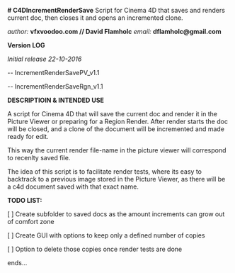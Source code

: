 **# C4DIncrementRenderSave**
Script for Cinema 4D that saves and renders current doc, then closes it and opens an incremented clone.


_author:_ __vfxvoodoo.com // David Flamholc__
_email:_ __dflamholc@gmail.com__



__Version LOG__

_Initial release 22-10-2016_

-- IncrementRenderSavePV_v1.1

-- IncrementRenderSaveRgn_v1.1 



__DESCRIPTIOIN & INTENDED USE__

A script for Cinema 4D that will save the current doc and render it in the Picture Viewer or preparing for a Region Render. After render starts the doc will be closed, and a clone of the document will be incremented and made ready for edit.

This way the current render file-name in the picture viewer will correspond to recenlty saved file.

The idea of this script is to facilitate render tests, where its easy to backtrack to a previous image stored in the Picture Viewer, as there will be a c4d document saved with that exact name.



__TODO LIST:__

[ ] Create subfolder to saved docs as the amount increments can grow out of comfort zone

[ ] Create GUI with options to keep only a defined number of copies

[ ] Option to delete those copies once render tests are done


ends...
